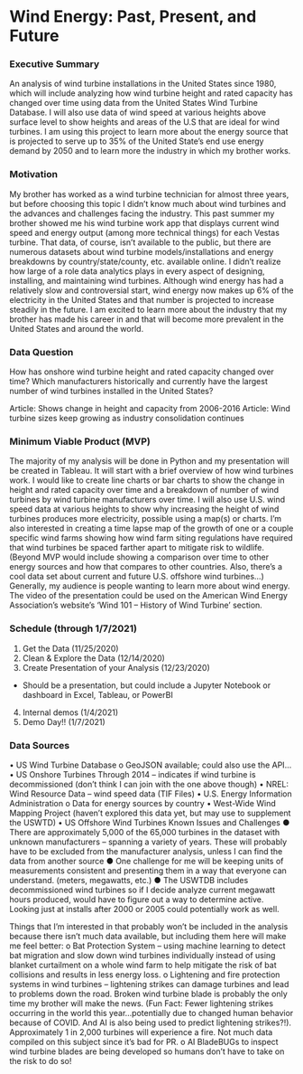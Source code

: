 # Wind Energy: Past, Present, and Future
### Executive Summary
An analysis of wind turbine installations in the United States since 1980, which will include analyzing how wind turbine height and rated capacity has changed over time using data from the United States Wind Turbine Database. I will also use data of wind speed at various heights above surface level to show heights and areas of the U.S that are ideal for wind turbines. I am using this project to learn more about the energy source that is projected to serve up to 35% of the United State’s end use energy demand by 2050 and to learn more the industry in which my brother works.

### Motivation
My brother has worked as a wind turbine technician for almost three years, but before choosing this topic I didn’t know much about wind turbines and the advances and challenges facing the industry. This past summer my brother showed me his wind turbine work app that displays current wind speed and energy output (among more technical things) for each Vestas turbine. That data, of course, isn’t available to the public, but there are numerous datasets about wind turbine models/installations and energy breakdowns by country/state/county, etc. available online. I didn’t realize how large of a role data analytics plays in every aspect of designing, installing, and maintaining wind turbines. Although wind energy has had a relatively slow and controversial start, wind energy now makes up 6% of the electricity in the United States and that number is projected to increase steadily in the future. I am excited to learn more about the industry that my brother has made his career in and that will become more prevalent in the United States and around the world.
### Data Question
How has onshore wind turbine height and rated capacity changed over time? Which manufacturers historically and currently have the largest number of wind turbines installed in the United States?

Article: Shows change in height and capacity from 2006-2016
Article: Wind turbine sizes keep growing as industry consolidation continues

### Minimum Viable Product (MVP)
The majority of my analysis will be done in Python and my presentation will be created in Tableau. It will start with a brief overview of how wind turbines work. I would like to create line charts or bar charts to show the change in height and rated capacity over time and a breakdown of number of wind turbines by wind turbine manufacturers over time. I will also use U.S. wind speed data at various heights to show why increasing the height of wind turbines produces more electricity, possible using a map(s) or charts. I’m also interested in creating a time lapse map of the growth of one or a couple specific wind farms showing how wind farm siting regulations have required that wind turbines be spaced farther apart to mitigate risk to wildlife. (Beyond MVP would include showing a comparison over time to other energy sources and how that compares to other countries. Also, there’s a cool data set about current and future U.S. offshore wind turbines…) Generally, my audience is people wanting to learn more about wind energy. The video of the presentation could be used on the American Wind Energy Association’s website’s ‘Wind 101 – History of Wind Turbine’ section. 	

### Schedule (through  1/7/2021)
1.	Get the Data (11/25/2020)
2.	Clean & Explore the Data (12/14/2020)
3.	Create Presentation of your Analysis (12/23/2020)
-	Should be a presentation, but could include a Jupyter Notebook or dashboard in Excel, Tableau, or PowerBI
4.	Internal demos (1/4/2021)
5.	Demo Day!! (1/7/2021)

### Data Sources
•	US Wind Turbine Database
o	GeoJSON available; could also use the API…
•	US Onshore Turbines Through 2014 – indicates if wind turbine is decommissioned (don’t think I can join with the one above though)
•	NREL: Wind Resource Data – wind speed data (TIF Files)
•	U.S. Energy Information Administration
o	Data for energy sources by country
•	West-Wide Wind Mapping Project (haven’t explored this data yet, but may use to supplement the USWTD)
•	US Offshore Wind Turbines
Known Issues and Challenges
●	There are approximately 5,000 of the 65,000 turbines in the dataset with unknown manufacturers – spanning a variety of years. These will probably have to be excluded from the manufacturer analysis, unless I can find the data from another source
●	One challenge for me will be keeping units of measurements consistent and presenting them in a way that everyone can understand. (meters, megawatts, etc.)
●	The USWTDB includes decommissioned wind turbines so if I decide analyze current megawatt hours produced, would have to figure out a way to determine active. Looking just at installs after 2000 or 2005 could potentially work as well.


Things that I’m interested in that probably won’t be included in the analysis because there isn’t much data available, but including them here will make me feel better:
o	Bat Protection System – using machine learning to detect bat migration and slow down wind turbines individually instead of using blanket curtailment on a whole wind farm to help mitigate the risk of bat collisions and results in less energy loss.
o	Lightening and fire protection systems in wind turbines – lightening strikes can damage turbines and lead to problems down the road. Broken wind turbine blade is probably the only time my brother will make the news. (Fun Fact: Fewer lightening strikes occurring in the world this year…potentially due to changed human behavior because of COVID. And AI is also being used to predict lightening strikes?!).
Approximately 1 in 2,000 turbines will experience a fire. Not much data compiled on this subject since it’s bad for PR.
o	AI BladeBUGs to inspect wind turbine blades are being developed so humans don’t have to take on the risk to do so!
